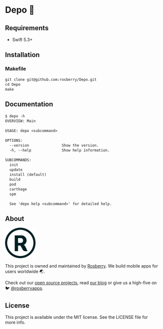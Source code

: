 # Depo :station:

## Requirements

- Swift 5.3+

## Installation
### Makefile
```
git clone git@github.com:rosberry/Depo.git
cd Depo
make
```

## Documentation
```
$ depo -h
OVERVIEW: Main

USAGE: depo <subcommand>

OPTIONS:
  --version               Show the version.
  -h, --help              Show help information.

SUBCOMMANDS:
  init
  update
  install (default)
  build
  pod
  carthage
  spm

  See 'depo help <subcommand>' for detailed help.
```

## About

<img src="https://github.com/rosberry/Foundation/blob/master/Assets/full_logo.png?raw=true" height="100" />

This project is owned and maintained by [Rosberry](http://rosberry.com). We build mobile apps for users worldwide 🌏.

Check out our [open source projects](https://github.com/rosberry), read [our blog](https://medium.com/@Rosberry) or give us a high-five on 🐦 [@rosberryapps](http://twitter.com/RosberryApps).

## License

This project is available under the MIT license. See the LICENSE file for more info.
